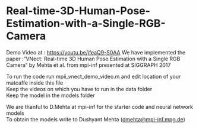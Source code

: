 # Real-time-3D-Human-Pose-Estimation-with-a-Single-RGB-Camera  
Demo Video at : https://youtu.be/jfeaQ9-S0AA
We have implemented the paper :”VNect: Real-time 3D Human Pose Estimation with a Single RGB Camera” by Mehta et al. from mpi-inf presented at SIGGRAPH 2017    

To run the code run mpii_vnect_demo_video.m and edit location of your matcaffe inside this file    
Keep the videos on which you have to run in the data folder  
Keep the model in the models folder   


We are thanful to D.Mehta at mpi-inf for the starter code and neural network models  
To obtain the models write to Dushyant Mehta (dmehta@mpi-inf.mpg.de)  
